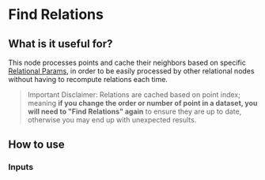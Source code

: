 # Find Relations

## What is it useful for?
This node processes points and cache their neighbors based on specific [Relational Params](docs/PCGExRelationalParams.md), in order to be easily processed by other relational nodes without having to recompute relations each time.

> Important Disclaimer: Relations are cached based on point index; meaning **if you change the order or number of point in a dataset, you will need to "Find Relations" again** to ensure they are up to date, otherwise you may end up with unexpected results.

## How to use
### Inputs